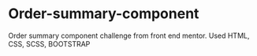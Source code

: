 # Order-summary-component
Order summary component challenge from front end mentor. Used HTML, CSS, SCSS, BOOTSTRAP 

